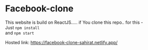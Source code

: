 # Facebook-clone
This website is build on ReactJS.....
if You clone this repo.. for this - <br />
Just `npm install` <br/>
and `npm start` <br />

Hosted link: https://facebook-clone-sahirat.netlify.app/

